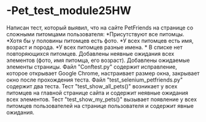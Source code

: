 # -Pet_test_module25HW
Написан тест, который выявил, что на сайте PetFriends на странице со сложными питомцами пользователя: 
*Присутствуют все питомцы. 
*Хотя бы у половины питомцев есть фото. 
*У всех питомцев есть имя, возраст и порода. 
*У всех питомцев разные имена. *
В списке нет повторяющихся питомцев. 
Добавлены неявные ожидания всех элементов (фото, имя питомца, его возраст). 
Добавлены ожидаемые элементы страницы. Файл "Conftest.py" содержит исправление, которое открывает Google Chrome, 
настраивает размер окна, закрывает окно после прохождения теста. 
Файл "test_selenium_petfriends.py" содержит два теста. 
Тест "test_show_all_pets()" возникает у всех питомцев на главной странице сайта и содержит неявные ожидания всех элементов. 
Тест "test_show_my_pets()" вызывает появление у всех питомцев пользователей на странице пользователя и содержит явные ожидания.
